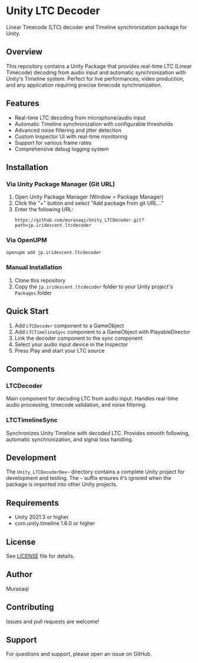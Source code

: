 # Unity LTC Decoder

Linear Timecode (LTC) decoder and Timeline synchronization package for Unity.

## Overview

This repository contains a Unity Package that provides real-time LTC (Linear Timecode) decoding from audio input and automatic synchronization with Unity's Timeline system. Perfect for live performances, video production, and any application requiring precise timecode synchronization.

## Features

- Real-time LTC decoding from microphone/audio input
- Automatic Timeline synchronization with configurable thresholds
- Advanced noise filtering and jitter detection
- Custom Inspector UI with real-time monitoring
- Support for various frame rates
- Comprehensive debug logging system

## Installation

### Via Unity Package Manager (Git URL)

1. Open Unity Package Manager (Window > Package Manager)
2. Click the "+" button and select "Add package from git URL..."
3. Enter the following URL:
   ```
   https://github.com/murasaqi/Unity_LTCDecoder.git?path=jp.iridescent.ltcdecoder
   ```

### Via OpenUPM

```bash
openupm add jp.iridescent.ltcdecoder
```

### Manual Installation

1. Clone this repository
2. Copy the `jp.iridescent.ltcdecoder` folder to your Unity project's `Packages` folder

## Quick Start

1. Add `LTCDecoder` component to a GameObject
2. Add `LTCTimelineSync` component to a GameObject with PlayableDirector
3. Link the decoder component to the sync component
4. Select your audio input device in the Inspector
5. Press Play and start your LTC source

## Components

### LTCDecoder
Main component for decoding LTC from audio input. Handles real-time audio processing, timecode validation, and noise filtering.

### LTCTimelineSync
Synchronizes Unity Timeline with decoded LTC. Provides smooth following, automatic synchronization, and signal loss handling.

## Development

The `Unity_LTCDecoderDev~` directory contains a complete Unity project for development and testing. The `~` suffix ensures it's ignored when the package is imported into other Unity projects.

## Requirements

- Unity 2021.3 or higher
- com.unity.timeline 1.6.0 or higher

## License

See [LICENSE](jp.iridescent.ltcdecoder/LICENSE) file for details.

## Author

Murasaqi

## Contributing

Issues and pull requests are welcome!

## Support

For questions and support, please open an issue on GitHub.
